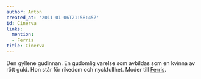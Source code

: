 ```yaml
---
author: Anton
created_at: '2011-01-06T21:58:45Z'
id: Cinerva
links:
  mention:
  - Ferris
title: Cinerva
---
```


Den gyllene gudinnan. En gudomlig varelse som avbildas som en kvinna av rött guld. Hon står för
rikedom och nyckfullhet. Moder till [Ferris].

  [Ferris]: Ferris
